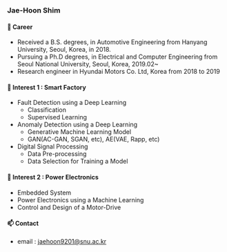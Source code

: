 ### Jae-Hoon Shim

#### 🔭 Career
* Received a B.S. degrees, in Automotive Engineering from Hanyang University, Seoul, Korea, in 2018.
* Pursuing a Ph.D degrees, in Electrical and Computer Engineering from Seoul National University, Seoul, Korea, 2019.02~
* Research engineer in Hyundai Motors Co. Ltd, Korea from 2018 to 2019

#### 🌱 Interest 1 : Smart Factory
  * Fault Detection using a Deep Learning
    * Classification
    * Supervised Learning 
  * Anomaly Detection using a Deep Learning
    * Generative Machine Learning Model
    * GAN(AC-GAN, SGAN, etc), AE(VAE, Rapp, etc)
  * Digital Signal Processing
    * Data Pre-processing
    * Data Selection for Training a Model
    
#### 🌱 Interest 2 : Power Electronics
  * Embedded System
  * Power Electronics using a Machine Learning
  * Control and Design of a Motor-Drive
        
#### 📫 Contact
* email : jaehoon9201@snu.ac.kr
